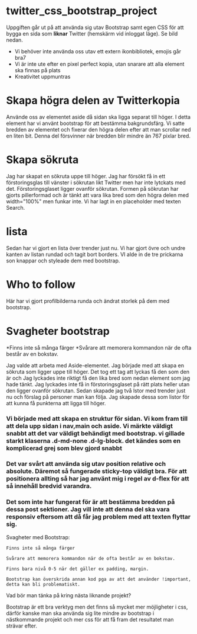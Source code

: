 # twitter_css_bootstrap_project

Uppgiften går ut på att använda sig utav Bootstrap samt egen CSS för att bygga en sida som **liknar** Twitter (hemskärm vid inloggat läge). Se bild nedan.

- Vi behöver inte använda oss utav ett extern ikonbibliotek, emojis går bra7
- Vi är inte ute efter en pixel perfect kopia, utan snarare att alla element ska finnas på plats
- Kreativitet uppmuntras

# Skapa högra delen av Twitterkopia

Använde oss av elementet aside då sidan ska ligga separat till höger. I detta element har vi använt bootstrap för att bestämma bakgrundsfärg. Vi satte bredden av elementet och fixerar den högra delen efter att man scrollar ned en liten bit. Denna del försvinner när bredden blir mindre än 767 pixlar bred.

# Skapa sökruta

Jag har skapat en sökruta uppe till höger. Jag har försökt få in ett förstoringsglas till vänster i sökrutan likt Twitter men har inte lytckats med det. Förstoringsglaset ligger ovanför sökrutan.
Formen på sökrutan har gjorts pillerformad och är tänkt att vara lika bred som den högra delen med width="100%" men funkar inte.
Vi har lagt in en placeholder med texten Search.

# lista

Sedan har vi gjort en lista över trender just nu. Vi har gjort övre och undre kanten av listan rundad och tagit bort borders. VI alde in de tre prickarna son knappar och styleade dem med bootstrap.

# Who to follow

Här har vi gjort profilbilderna runda och ändrat storlek på dem med bootstrap.

# Svagheter bootstrap

*Finns inte så många färger
*Svårare att memorera kommandon när de ofta består av en bokstav.

Jag valde att arbeta med Aside-elementet. Jag började med att skapa en sökruta som ligger uppe till höger. Det tog ett tag att lyckas få den som den är och Jag lyckades inte riktigt få den lika bred som nedan element som jag hade tänkt. Jag lyckades inte få in förstoringsglaset på rätt plats heller utan den ligger ovanför sökrutan.
Sedan skapade jag två lstor med trender just nu och förslag på personer man kan följa. Jag skapade dessa som listor för att kunna få punkterna att ligga till höger.

### Vi började med att skapa en struktur för sidan. Vi kom fram till att dela upp sidan i nav,main och aside. Vi märkte väldigt snabbt att det var väldigt behändigt med bootstrap. vi gillade starkt klaserna .d-md-none .d-lg-block. det kändes som en komplicerad grej som blev gjord snabbt

### Det var svårt att använda sig utav position relative och absolute. Däremot så fungerade sticky-top väldigt bra. För att positionera allting så har jag använt mig i regel av d-flex för att så innehåll bredvid varandra.

### Det som inte har fungerat för är att bestämma bredden på dessa post sektioner. Jag vill inte att denna del ska vara responsiv eftersom att då får jag problem med att texten flyttar sig.

Svagheter med Bootstrap:

    Finns inte så många färger

    Svårare att memorera kommandon när de ofta består av en bokstav.

    Finns bara nivå 0-5 när det gäller ex padding, margin.

    Bootstrap kan överskrida annan kod pga av att det använder !important, detta kan bli problematiskt.

Vad bör man tänka på kring nästa liknande projekt?

Bootstrap är ett bra verktyg men det finns så mycket mer möjligheter i css, därför kanske man ska använda sig lite mindre av bootstrap i nästkommande projekt och mer css för att få fram det resultatet man strävar efter.
